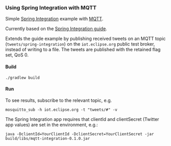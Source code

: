 ### Using Spring Integration with MQTT

Simple [Spring Integration](http://projects.spring.io/spring-integration/) example with [MQTT](http://mqtt.org).

Currently based on the [Spring Integration guide](https://spring.io/guides/gs/integration/).

Extends the guide example by publishing received tweets on an MQTT topic (`tweets/spring-integration`) on the `iot.eclipse.org` public test broker, instead of writing to a file. The tweets are published with the retained flag set, QoS 0.

#### Build

```
./gradlew build
```

#### Run

To see results, subscribe to the relevant topic, e.g.

```
mosquitto_sub -h iot.eclipse.org -t "tweets/#" -v
```

The Spring Integration app requires that clientId and clientSecret (Twitter app values) are set in the environment, e.g.:

```
java -DclientId=YourClientId -DclientSecret=YourClientSecret -jar build/libs/mqtt-integration-0.1.0.jar
```
